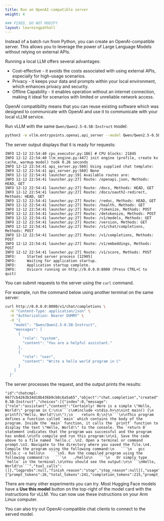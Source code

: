 ```yaml
---
title: Run an OpenAI-compatible server
weight: 4

### FIXED, DO NOT MODIFY
layout: learningpathall
---
```


Instead of a batch run from Python, you can create an OpenAI-compatible server. This allows you to leverage the power of Large Language Models without relying on external APIs. 

Running a local LLM offers several advantages:

* Cost-effective - it avoids the costs associated with using external APIs, especially for high-usage scenarios.   
* Privacy - it keeps your data and prompts within your local environment, which enhances privacy and security.
* Offline Capability - it enables operation without an internet connection, making it ideal for scenarios with limited or unreliable network access.

OpenAI compatibility means that you can reuse existing software which was designed to communicate with OpenAI and use it to communicate with your local vLLM service.

Run vLLM with the same `Qwen/Qwen2.5-0.5B-Instruct` model:

```bash
python3 -m vllm.entrypoints.openai.api_server --model Qwen/Qwen2.5-0.5B-Instruct --dtype float16
```

The server output displays that it is ready for requests:

```output
INFO 12-12 22:54:40 cpu_executor.py:186] # CPU blocks: 21845
INFO 12-12 22:54:40 llm_engine.py:447] init engine (profile, create kv cache, warmup model) took 0.26 seconds
INFO 12-12 22:54:41 api_server.py:560] Using supplied chat template:
INFO 12-12 22:54:41 api_server.py:560] None
INFO 12-12 22:54:41 launcher.py:19] Available routes are:
INFO 12-12 22:54:41 launcher.py:27] Route: /openapi.json, Methods: HEAD, GET
INFO 12-12 22:54:41 launcher.py:27] Route: /docs, Methods: HEAD, GET
INFO 12-12 22:54:41 launcher.py:27] Route: /docs/oauth2-redirect, Methods: HEAD, GET
INFO 12-12 22:54:41 launcher.py:27] Route: /redoc, Methods: HEAD, GET
INFO 12-12 22:54:41 launcher.py:27] Route: /health, Methods: GET
INFO 12-12 22:54:41 launcher.py:27] Route: /tokenize, Methods: POST
INFO 12-12 22:54:41 launcher.py:27] Route: /detokenize, Methods: POST
INFO 12-12 22:54:41 launcher.py:27] Route: /v1/models, Methods: GET
INFO 12-12 22:54:41 launcher.py:27] Route: /version, Methods: GET
INFO 12-12 22:54:41 launcher.py:27] Route: /v1/chat/completions, Methods: POST
INFO 12-12 22:54:41 launcher.py:27] Route: /v1/completions, Methods: POST
INFO 12-12 22:54:41 launcher.py:27] Route: /v1/embeddings, Methods: POST
INFO 12-12 22:54:41 launcher.py:27] Route: /v1/score, Methods: POST
INFO:     Started server process [12905]
INFO:     Waiting for application startup.
INFO:     Application startup complete.
INFO:     Uvicorn running on http://0.0.0.0:8000 (Press CTRL+C to quit)
```

You can submit requests to the server using the `curl` command.

For example, run the command below using another terminal on the same server:

```bash
curl http://0.0.0.0:8000/v1/chat/completions \
  -H "Content-Type: application/json" \
  -H "Authorization: Bearer DUMMY" \
  -d '{
    "model": "Qwen/Qwen2.5-0.5B-Instruct",
    "messages": [
      {
        "role": "system",
        "content": "You are a helpful assistant."
      },
      {
        "role": "user",
        "content": "Write a hello world program in C"
      }
    ]
  }'
```

The server processes the request, and the output prints the results:

```output
"id":"chatcmpl-6677cb4263b34d18b436b9cb8c6a5a65","object":"chat.completion","created":1734044182,"model":"Qwen/Qwen2.5-0.5B-Instruct","choices":[{"index":0,"message":{"role":"assistant","content":"Certainly! Here is a simple \"Hello, World!\" program in C:\n\n```c\n#include <stdio.h>\n\nint main() {\n    printf(\"Hello, World!\\n\");\n    return 0;\n}\n```\n\nThis program defines a function called `main` which contains the body of the program. Inside the `main` function, it calls the `printf` function to display the text \"Hello, World!\" to the console. The `return 0` statement indicates that the program was successful and the program has ended.\n\nTo compile and run this program:\n\n1. Save the code above to a file named `hello.c`.\n2. Open a terminal or command prompt.\n3. Navigate to the directory where you saved the file.\n4. Compile the program using the following command:\n   ```\n   gcc hello.c -o hello\n   ```\n5. Run the compiled program using the following command:\n   ```\n   ./hello\n   ```\n   Or simply type `hello` in the terminal.\n\nYou should see the output:\n\n```\nHello, World!\n```","tool_calls":[]},"logprobs":null,"finish_reason":"stop","stop_reason":null}],"usage":{"prompt_tokens":26,"total_tokens":241,"completion_tokens":215,"prompt_tokens_details":null},"prompt_logprobs":null}
```

There are many other experiments you can try. Most Hugging Face models have a **Use this model** button on the top-right of the model card with the instructions for vLLM. You can now use these instructions on your Arm Linux computer.

You can also try out OpenAI-compatible chat clients to connect to the served model.
